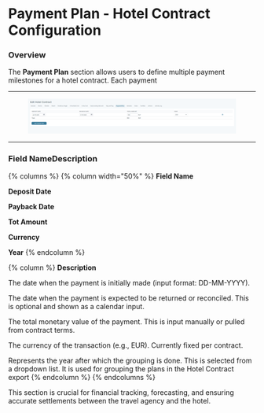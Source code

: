 # Payment Plan - Hotel Contract Configuration

### Overview

The **Payment Plan** section allows users to define multiple payment milestones for a hotel contract. Each payment

***

<figure><img src="../.gitbook/assets/image (2) (1).png" alt=""><figcaption></figcaption></figure>

***

### Field NameDescription

{% columns %}
{% column width="50%" %}
**Field Name**

**Deposit Date**



**Payback Date**



**Tot Amount**



**Currency**



**Year**
{% endcolumn %}

{% column %}
**Description**

The date when the payment is initially made (input format: DD-MM-YYYY).

The date when the payment is expected to be returned or reconciled. This is optional and shown as a calendar input.

The total monetary value of the payment. This is input manually or pulled from contract terms.

The currency of the transaction (e.g., EUR). Currently fixed per contract.

Represents the year after which the grouping is done. This is selected from a dropdown list. It is used for grouping the plans in the Hotel Contract export
{% endcolumn %}
{% endcolumns %}



This section is crucial for financial tracking, forecasting, and ensuring accurate settlements between the travel agency and the hotel.
